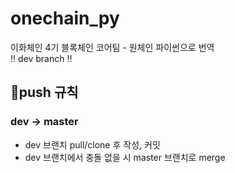 # onechain_py
이화체인 4기 블록체인 코어팀 - 원체인 파이썬으로 번역  
:bangbang: dev branch :bangbang:  
## :notebook:push 규칙
### dev -> master
- dev 브랜치 pull/clone 후 작성, 커밋
- dev 브랜치에서 충돌 없을 시 master 브랜치로 merge  
